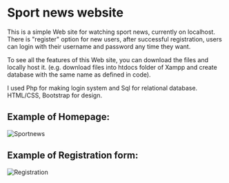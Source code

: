 # Sport news website

This is a simple Web site for watching sport news, currently on localhost. There is "register" option for new users, after successful registration, users can login with their username and password any time they want.

To see all the features of this Web site, you can download the files and locally host it. (e.g. download files into htdocs folder of Xampp and create database with the same name as defined in code).

I used Php for making login system and Sql for relational database. HTML/CSS, Bootstrap for design.

## Example of Homepage:

![Sportnews](https://user-images.githubusercontent.com/101759097/191014779-ba230c9e-832e-4cf2-9438-4d9910e9f4f2.png)

## Example of Registration form:

![Registration](https://user-images.githubusercontent.com/101759097/191014562-711188c1-4b1c-4b1b-93c3-8041b3a19b7f.png)

